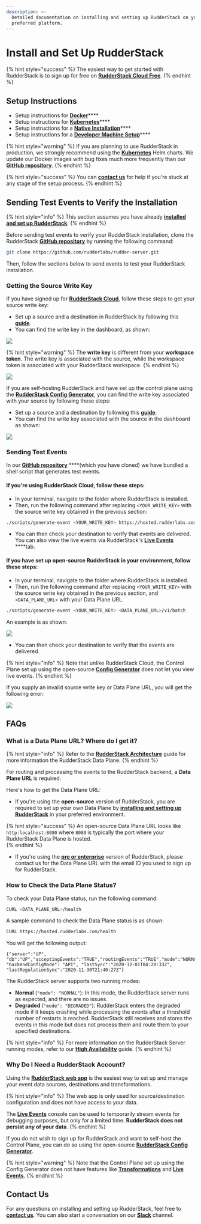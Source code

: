 ```yaml
---
description: >-
  Detailed documentation on installing and setting up RudderStack on your
  preferred platform.
---
```


# Install and Set Up RudderStack

{% hint style="success" %}
The easiest way to get started with RudderStack is to sign up for free on [**RudderStack Cloud** **Free**](https://app.rudderlabs.com/signup?type=freetrial).
{% endhint %}

## Setup Instructions

* Setup instructions for [**Docker**](docker.md)\*\*\*\*
* Setup instructions for [**Kubernetes**](kubernetes.md)\*\*\*\*
* Setup instructions for a [**Native Installation**](native-installation.md)\*\*\*\*
* Setup instructions for a [**Developer Machine Setup**](developer-machine-setup.md)\*\*\*\*

{% hint style="warning" %}
If you are planning to use RudderStack in production, we strongly recommend using the [**Kubernetes**](kubernetes.md) Helm charts. We update our Docker images with bug fixes much more frequently than our [**GitHub repository**](https://github.com/rudderlabs/rudder-server).
{% endhint %}

{% hint style="success" %}
You can [**contact us**](https://resources.rudderstack.com/join-rudderstack-slack) for help if you're stuck at any stage of the setup process.
{% endhint %}

## Sending Test Events to Verify the Installation

{% hint style="info" %}
This section assumes you have already [**installed and set up RudderStack**](./).
{% endhint %}

Before sending test events to verify your RudderStack installation, clone the RudderStack [**GitHub repository**](https://github.com/rudderlabs/rudder-server) by running the following command:

```bash
git clone https://github.com/rudderlabs/rudder-server.git
```

Then, follow the sections below to send events to test your RudderStack installation.

### Getting the Source Write Key

If you have signed up for [**RudderStack Cloud**](https://app.rudderstack.com/), follow these steps to get your source write key:

* Set up a source and a destination in RudderStack by following this [**guide**](../../connections/adding-source-and-destination-rudderstack.md). 
* You can find the write key in the dashboard, as shown:

![](../../.gitbook/assets/screen-shot-2021-07-01-at-5.27.53-pm.png)

{% hint style="warning" %}
The **write key** is different from your **workspace token**. The write key is associated with the source, while the workspace token is associated with your RudderStack workspace.
{% endhint %}

![](../../.gitbook/assets/screen-shot-2021-07-01-at-5.29.03-pm.png)

If you are self-hosting RudderStack and have set up the control plane using the [**RudderStack Config Generator**](../config-generator.md), you can find the write key associated with your source by following these steps:

* Set up a source and a destination by following this [**guide**](../../connections/adding-source-and-destination-rudderstack.md). 
* You can find the write key associated with the source in the dashboard as shown:

![](../../.gitbook/assets/writekey.jpg)

### Sending Test Events

In our [**GitHub repository**](https://github.com/rudderlabs/rudder-server) ****\(which you have cloned\) we have bundled a shell script that generates test events.

#### If you're using RudderStack Cloud, follow these steps:

* In your terminal, navigate to the folder where RudderStack is installed. 
* Then, run the following command after replacing `<YOUR_WRITE_KEY>` with the source write key obtained in the previous section:

```bash
./scripts/generate-event <YOUR_WRITE_KEY> https://hosted.rudderlabs.com/v1/batch
```

* You can then check your destination to verify that events are delivered. You can also view the live events via RudderStack's [**Live Events**](../../user-guides/how-to-guides/live-destination-event-debugger.md) ****tab.

#### If you have set up open-source RudderStack in your environment, follow these steps:

* In your terminal, navigate to the folder where RudderStack is installed. 
* Then, run the following command after replacing `<YOUR_WRITE_KEY>` with the source write key obtained in the previous section, and `<DATA_PLANE_URL>` with your Data Plane URL.

```bash
./scripts/generate-event <YOUR_WRITE_KEY> <DATA_PLANE_URL>/v1/batch
```

An example is as shown:

![](../../.gitbook/assets/test-event%20%281%29.jpg)

* You can then check your destination to verify that the events are delivered.

{% hint style="info" %}
Note that unlike RudderStack Cloud, the Control Plane set up using the open-source [**Config Generator**](../config-generator.md) does not let you view live events.
{% endhint %}

If you supply an invalid source write key or Data Plane URL, you will get the following error:

![](../../.gitbook/assets/error.jpg)

## FAQs

### What is a Data Plane URL? Where do I get it?

{% hint style="info" %}
Refer to the [**RudderStack Architecture**](../rudderstack-architecture.md) guide for more information the RudderStack Data Plane.
{% endhint %}

For routing and processing the events to the RudderStack backend, a **Data Plane URL** is required. 

Here's how to get the Data Plane URL:

* If you're using the **open-source** version of RudderStack, you are required to set up your own Data Plane by [**installing and setting up RudderStack**](./) in your preferred environment. 

{% hint style="success" %}
An open-source Data Plane URL looks like `http:localhost:8080` where `8080` is typically the port where your RudderStack Data Plane is hosted.  
{% endhint %}

* If you're using the [**pro or enterprise**](https://rudderstack.com/pricing) version of RudderStack, please contact us for the Data Plane URL with the email ID you used to sign up for RudderStack.

### How to Check the Data Plane Status?

To check your Data Plane status, run the following command:

```bash
CURL <DATA_PLANE_URL>/health
```

A sample command to check the Data Plane status is as shown:

```bash
CURL https://hosted.rudderlabs.com/health
```

You will get the following output:

```text
{"server":"UP", "db":"UP","acceptingEvents":"TRUE","routingEvents":"TRUE","mode":"NORMAL","goroutines":"15364", "backendConfigMode": "API", "lastSync":"2020-12-01T04:20:33Z", "lastRegulationSync":"2020-11-30T21:40:27Z"}
```

The RudderStack server supports two running modes:

* **Normal** \(`"mode": "NORMAL"`\): In this mode, the RudderStack server runs as expected, and there are no issues. 
* **Degraded** \(`"mode": "DEGRADED"`\): RudderStack enters the degraded mode if it keeps crashing while processing the events after a threshold number of restarts is reached. RudderStack still receives and stores the events in this mode but does not process them and route them to your specified destinations.

{% hint style="info" %}
For more information on the RudderStack Server running modes, refer to our [**High Availability**](../../user-guides/administrators-guide/high-availability.md) guide.
{% endhint %}

### Why Do I Need a RudderStack Account?

Using the [**RudderStack web app**](https://app.rudderstack.com/) is the easiest way to set up and manage your event data sources, destinations and transformations.

{% hint style="info" %}
The web app is only used for source/destination configuration and does not have access to your data.   
  
The [**Live Events**](../live-events.md) console can be used to temporarily stream events for debugging purposes, but only for a limited time. **RudderStack does not persist any of your data**.
{% endhint %}

If you do not wish to sign up for RudderStack and want to self-host the Control Plane, you can do so using the open-source [**RudderStack Config Generator**](../../user-guides/how-to-guides/rudderstack-config-generator.md). 

{% hint style="warning" %}
Note that the Control Plane set up using the Config Generator does not have features like [**Transformations**](../../adding-a-new-user-transformation-in-rudderstack/) and [**Live Events**](../live-events.md).
{% endhint %}

## Contact Us

For any questions on installing and setting up RudderStack, feel free to [**contact us**](mailto:%20docs@rudderstack.com). You can also start a conversation on our [**Slack**](https://resources.rudderstack.com/join-rudderstack-slack) channel.

